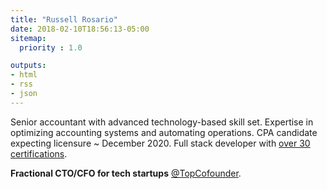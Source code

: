 ```yaml
---
title: "Russell Rosario"
date: 2018-02-10T18:56:13-05:00
sitemap:
  priority : 1.0

outputs:
- html
- rss
- json
---
```

<p>
Senior accountant with advanced technology-based skill set. Expertise in optimizing accounting systems and
automating operations. CPA candidate expecting licensure ~ December 2020. Full stack developer with <a href="https://link.russellrosario.com/certificates">over 30 certifications</a>.
</p>

<p>
<strong>Fractional CTO/CFO for tech startups</strong> <a href="http://www.topcofounder.com/">@TopCofounder</a>.
</p>

<br/>
